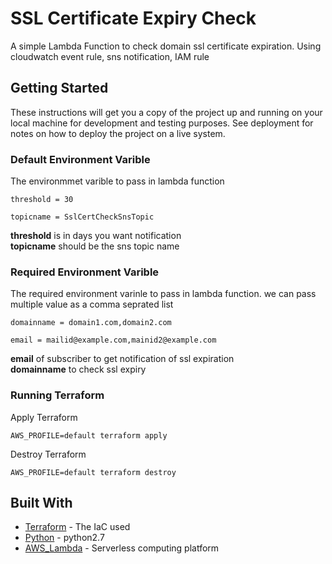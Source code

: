 # SSL Certificate Expiry Check

A simple Lambda Function to check domain ssl certificate expiration. Using cloudwatch event rule, sns notification, IAM rule

## Getting Started

These instructions will get you a copy of the project up and running on your local machine for development and testing purposes. See deployment for notes on how to deploy the project on a live system.

### Default Environment Varible

The environmmet varible to pass in lambda function

```
threshold = 30
```
```
topicname = SslCertCheckSnsTopic
```
<b>threshold</b> is in days you want notification <br>
<b>topicname</b> should be the sns topic name

### Required Environment Varible
The required environment varinle to pass in lambda function. we can pass multiple value as a comma seprated list

```
domainname = domain1.com,domain2.com
```
```
email = mailid@example.com,mainid2@example.com
```
<b> email</b> of subscriber to get notification of ssl expiration<br>
<b> domainname</b> to check ssl expiry

### Running Terraform
Apply Terraform

```
AWS_PROFILE=default terraform apply
```

Destroy Terraform

```
AWS_PROFILE=default terraform destroy
```
## Built With

* [Terraform](https://www.terraform.io/) - The IaC used
* [Python](https://www.python.org/) - python2.7
* [AWS_Lambda](https://aws.amazon.com/lambda/) - Serverless computing platform

